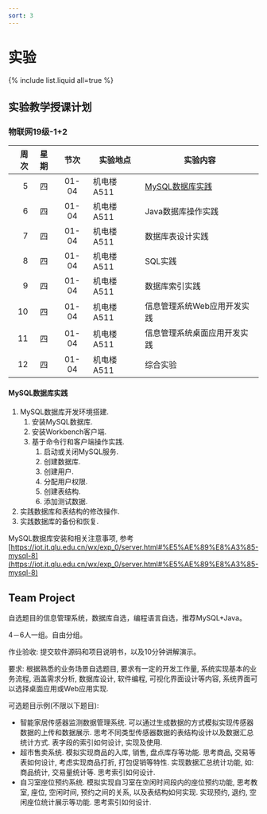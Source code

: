 ```yaml
---
sort: 3
---
```

# 实验

{% include list.liquid all=true %}

## 实验教学授课计划 

### 物联网19级-1+2

| 周次 | 星期 | 节次 | 实验地点 | 实验内容 |
| ----:| :---: | :---: |----|----|
|5	|四	|01-04|机电楼A511|[MySQL数据库实践](#lab_1)|
|6	|四	|01-04|机电楼A511|Java数据库操作实践
|7	|四	|01-04|机电楼A511|数据库表设计实践|
|8	|四	|01-04|机电楼A511|SQL实践|
|9	|四	|01-04|机电楼A511|数据库索引实践|
|10	|四	|01-04|机电楼A511|信息管理系统Web应用开发实践|
|11	|四	|01-04|机电楼A511|信息管理系统桌面应用开发实践|
|12	|四	|01-04|机电楼A511|综合实验|

#### <a name="lab_1"></a>MySQL数据库实践

1. MySQL数据库开发环境搭建.
    1. 安装MySQL数据库.
    1. 安装Workbench客户端.
    1. 基于命令行和客户端操作实践.
        1. 启动或关闭MySQL服务.
        1. 创建数据库.
        1. 创建用户.
        1. 分配用户权限.
        1. 创建表结构.
        1. 添加测试数据.
1. 实践数据库和表结构的修改操作.
1. 实践数据库的备份和恢复.

MySQL数据库安装和相关注意事项, 参考 [https://iot.it.qlu.edu.cn/wx/exp_0/server.html#%E5%AE%89%E8%A3%85-mysql-8](https://iot.it.qlu.edu.cn/wx/exp_0/server.html#%E5%AE%89%E8%A3%85-mysql-8)

## Team Project

自选题目的信息管理系统，数据库自选，编程语言自选，推荐MySQL+Java。

4－6人一组。自由分组。

作业验收: 提交软件源码和项目说明书，以及10分钟讲解演示。

要求: 根据熟悉的业务场景自选题目, 要求有一定的开发工作量, 系统实现基本的业务流程, 涵盖需求分析, 数据库设计, 软件编程, 可视化界面设计等内容, 系统界面可以选择桌面应用或Web应用实现.

可选题目示例(不限以下题目): 

* 智能家居传感器监测数据管理系统. 可以通过生成数据的方式模拟实现传感器数据的上传和数据展示. 思考不同类型传感器数据的表结构设计以及数据汇总统计方式. 表字段的索引如何设计, 实现及使用.
* 超市售卖系统. 模拟实现商品的入库, 销售, 盘点库存等功能. 思考商品, 交易等表如何设计, 考虑实现商品打折, 打包促销等特性. 实现数据汇总统计功能, 如: 商品统计, 交易量统计等. 思考索引如何设计.
* 自习室座位预约系统. 模拟实现自习室在空闲时间段内的座位预约功能, 思考教室, 座位, 空闲时间, 预约之间的关系, 以及表结构如何实现. 实现预约, 退约, 空闲座位统计展示等功能. 思考索引如何设计.
